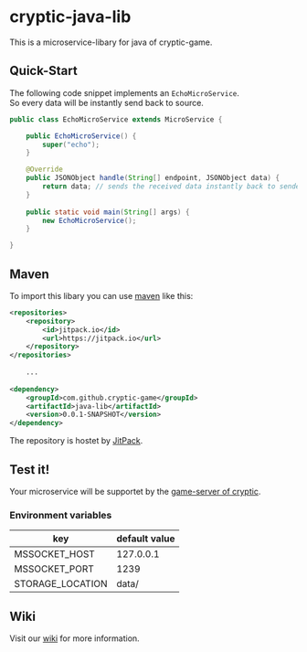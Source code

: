 # cryptic-java-lib

This is a microservice-libary for java of cryptic-game.

## Quick-Start

The following code snippet implements an `EchoMicroService`.  
So every data will be instantly send back to source.   

```java
public class EchoMicroService extends MicroService {

	public EchoMicroService() {
		super("echo");
	}

	@Override
	public JSONObject handle(String[] endpoint, JSONObject data) {
		return data; // sends the received data instantly back to sender
	}
	
	public static void main(String[] args) {
		new EchoMicroService();
	}

}
```

## Maven

To import this libary you can use [maven](https://maven.apache.org/) like this:

```xml
<repositories>
	<repository>
	    <id>jitpack.io</id>
	    <url>https://jitpack.io</url>
	</repository>
</repositories>
	
	...
	
<dependency>
	<groupId>com.github.cryptic-game</groupId>
	<artifactId>java-lib</artifactId>
	<version>0.0.1-SNAPSHOT</version>
</dependency>
```

The repository is hostet by [JitPack](https://jitpack.io/#cryptic-game/java-lib).

## Test it!

Your microservice will be supportet by the [game-server of cryptic](https://github.com/cryptic-game/server).  

### Environment variables

| key               | default value |  
|-------------------|---------------|  
| MSSOCKET_HOST     | 127.0.0.1     |  
| MSSOCKET_PORT     | 1239          |  
| STORAGE_LOCATION  | data/         |  

## Wiki

Visit our [wiki](https://github.com/cryptic-game/java-lib/wiki) for more information. 
